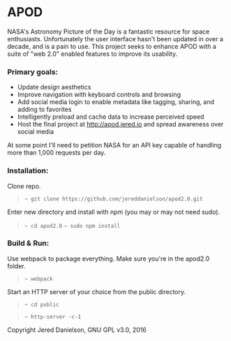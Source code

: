 # APOD

NASA's Astronomy Picture of the Day is a fantastic resource for space enthusiasts. Unfortunately the user interface hasn't been updated in over a decade, and is a pain to use. This project seeks to enhance APOD with a suite of "web 2.0" enabled features to improve its usability.

### Primary goals:
- Update design aesthetics
- Improve navigation with keyboard controls and browsing
- Add social media login to enable metadata like tagging, sharing, and adding to favorites
- Intelligently preload and cache data to increase perceived speed
- Host the final project at http://apod.jered.io and spread awareness over social media

At some point I'll need to petition NASA for an API key capable of handling more than 1,000 requests per day.

### Installation:

Clone repo.
> `~ git clone https://github.com/jereddanielson/apod2.0.git`

Enter new directory and install with npm (you may or may not need sudo).
> `~ cd apod2.0`
> `~ sudo npm install`

### Build & Run:

Use webpack to package everything. Make sure you're in the apod2.0 folder.
> `~ webpack`

Start an HTTP server of your choice from the public directory.
> `~ cd public`

> `~ http-server -c-1`

Copyright Jered Danielson, GNU GPL v3.0, 2016